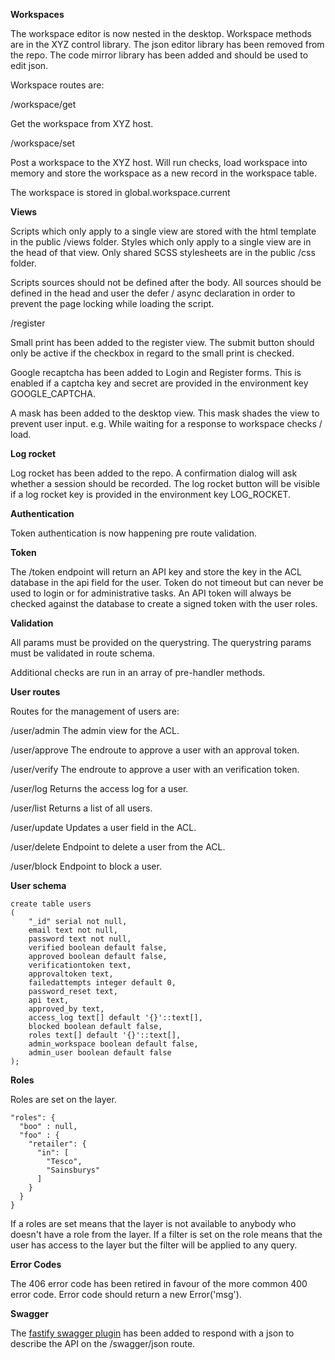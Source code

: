 **Workspaces**

The workspace editor is now nested in the desktop. Workspace methods are in the XYZ control library. The json editor library has been removed from the repo. The code mirror library has been added and should be used to edit json. 

Workspace routes are:

/workspace/get

Get the workspace from XYZ host.

/workspace/set

Post a workspace to the XYZ host. Will run checks, load workspace into memory and store the workspace as a new record in the workspace table.

The workspace is stored in global.workspace.current



**Views**

Scripts which only apply to a single view are stored with the html template in the public /views folder. Styles which only apply to a single view are in the head of that view. Only shared SCSS stylesheets are in the public /css folder.

Scripts sources should not be defined after the body. All sources should be defined in the head and user the defer / async declaration in order to prevent the page locking while loading the script.

/register

Small print has been added to the register view. The submit button should only be active if the checkbox in regard to the small print is checked.

Google recaptcha has been added to Login and Register forms. This is enabled if a captcha key and secret are provided in the environment key GOOGLE_CAPTCHA.

A mask has been added to the desktop view. This mask shades the view to prevent user input. e.g. While waiting for a response to workspace checks / load.


**Log rocket**

Log rocket has been added to the repo. A confirmation dialog will ask whether a session should be recorded. The log rocket button will be visible if a log rocket key is provided in the environment key LOG_ROCKET.


**Authentication**

Token authentication is now happening pre route validation.


**Token**

The /token endpoint will return an API key and store the key in the ACL database in the api field for the user. Token do not timeout but can never be used to login or for administrative tasks. An API token will always be checked against the database to create a signed token with the user roles.


**Validation**

All params must be provided on the querystring. The querystring params must be validated in route schema.

Additional checks are run in an array of pre-handler methods.


**User routes**

Routes for the management of users are:

/user/admin The admin view for the ACL.

/user/approve The endroute to approve a user with an approval token.

/user/verify The endroute to approve a user with an verification token.

/user/log Returns the access log for a user.

/user/list Returns a list of all users.

/user/update Updates a user field in the ACL.

/user/delete Endpoint to delete a user from the ACL.

/user/block Endpoint to block a user.

**User schema**

```
create table users
(
	"_id" serial not null,
	email text not null,
	password text not null,
	verified boolean default false,
	approved boolean default false,
	verificationtoken text,
	approvaltoken text,
	failedattempts integer default 0,
	password_reset text,
	api text,
	approved_by text,
	access_log text[] default '{}'::text[],
	blocked boolean default false,
	roles text[] default '{}'::text[],
	admin_workspace boolean default false,
	admin_user boolean default false
);
```

**Roles**

Roles are set on the layer.

```
"roles": {
  "boo" : null,
  "foo" : {
    "retailer": {
      "in": [
        "Tesco",
        "Sainsburys"
      ]
    }
  }
}
```

If a roles are set means that the layer is not available to anybody who doesn't have a role from the layer. If a filter is set on the role means that the user has access to the layer but the filter will be applied to any query.


**Error Codes**

The 406 error code has been retired in favour of the more common 400 error code. Error code should return a new Error('msg').


**Swagger**

The [fastify swagger plugin](https://github.com/fastify/fastify-swagger) has been added to respond with a json to describe the API on the /swagger/json route.